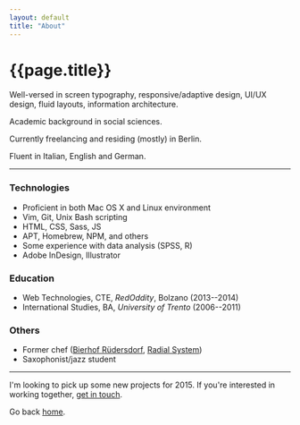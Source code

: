 ```yaml
---
layout: default
title: "About"
---
```


# {{page.title}}

Well-versed in screen typography, responsive/adaptive design, UI/UX design, fluid layouts, information architecture.

Academic background in social sciences.

Currently freelancing and residing (mostly) in Berlin.

Fluent in Italian, English and German.

* * * * *

### Technologies

- Proficient in both Mac OS X and Linux environment
- Vim, Git, Unix Bash scripting
- HTML, CSS, Sass, JS
- APT, Homebrew, NPM, and others
- Some experience with data analysis (SPSS, R)
- Adobe InDesign, Illustrator

### Education

- Web Technologies, CTE, *RedOddity*, Bolzano (2013--2014)
- International Studies, BA, *University of Trento* (2006--2011)

### Others

- Former chef ([Bierhof Rüdersdorf](http://bierhof.info/), [Radial System](http://www.radialsystem.de/))
- Saxophonist/jazz student

* * * * *

I'm looking to pick up some new projects for 2015. If you're interested in working together, [get in touch]({{site.url}}/contact). 

Go back [home]({{site.url}}).
